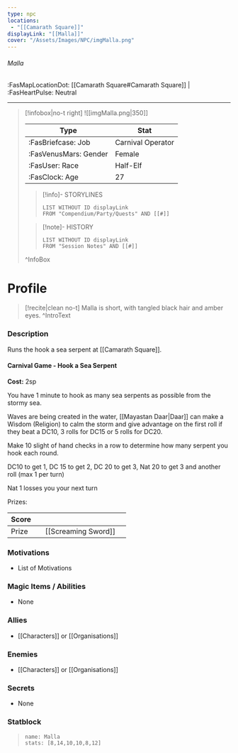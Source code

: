 ```yaml
---
type: npc
locations:
 - "[[Camarath Square]]"
displayLink: "[[Malla]]"
cover: "/Assets/Images/NPC/imgMalla.png"
---
```

###### Malla
<span class="sub2">:FasMapLocationDot: [[Camarath Square#Camarath Square]] | :FasHeartPulse: Neutral </span>
___

> [!infobox|no-t right]
> ![[imgMalla.png|350]]
>
> | Type | Stat |
> | ---- | ---- |
> | :FasBriefcase: Job |  Carnival Operator |
> | :FasVenusMars: Gender | Female |
> | :FasUser: Race | Half-Elf |
> | :FasClock: Age | 27 |
>
>> [!info]- STORYLINES
>>```dataview
>>LIST WITHOUT ID displayLink
>>FROM "Compendium/Party/Quests" AND [[#]]
>
>>[!note]- HISTORY
>>```dataview
>>LIST WITHOUT ID displayLink
>>FROM "Session Notes" AND [[#]]
>
>^InfoBox

# Profile

> [!recite|clean no-t]
>	Malla is short, with tangled black hair and amber eyes.
>^IntroText

### Description
Runs the hook a sea serpent at [[Camarath Square]].

#### Carnival Game - Hook a Sea Serpent

**Cost:** 2sp

You have 1 minute to hook as many sea serpents as possible from the stormy sea. 

Waves are being created in the water, [[Mayastan Daar|Daar]] can make a Wisdom (Religion) to calm the storm and give advantage on the first roll if they beat a 
DC10, 3 rolls for DC15 or 5 rolls for DC20.

Make 10 slight of hand checks in a row to determine how many serpent you hook each round.

DC10 to get 1, DC 15 to get 2, DC 20 to get 3, Nat 20 to get 3 and another roll (max 1 per turn)

Nat 1 losses you your next turn

Prizes:

| Score |  |  |  |
|---|---|---|---|
| Prize |  | [[Screaming Sword]] |  |

### Motivations
- List of Motivations

### Magic Items / Abilities
- None

### Allies
- [[Characters]] or [[Organisations]]

### Enemies
- [[Characters]] or [[Organisations]]

### Secrets
- None

### Statblock
> ```statblock
> name: Malla
> stats: [8,14,10,10,8,12]